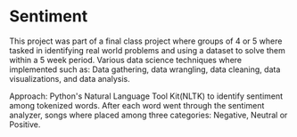 # Sentiment

This project was part of a final class project where groups of 4 or 5 where tasked in identifying real world problems and using a dataset to solve them within a 5 week period. Various data science techniques where implemented such as: Data gathering, data wrangling, data cleaning, data visualizations, and data analysis. 

Approach: Python's Natural Language Tool Kit(NLTK) to identify sentiment among tokenized words. After each word went through the sentiment analyzer, songs where placed among three categories: Negative, Neutral or Positive. 
